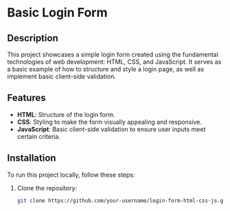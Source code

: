 # Basic Login Form

## Description

This project showcases a simple login form created using the fundamental technologies of web development: HTML, CSS, and JavaScript. It serves as a basic example of how to structure and style a login page, as well as implement basic client-side validation.

## Features

- **HTML**: Structure of the login form.
- **CSS**: Styling to make the form visually appealing and responsive.
- **JavaScript**: Basic client-side validation to ensure user inputs meet certain criteria.

## Installation

To run this project locally, follow these steps:

1. Clone the repository:
   ```bash
   git clone https://github.com/your-username/login-form-html-css-js.git
